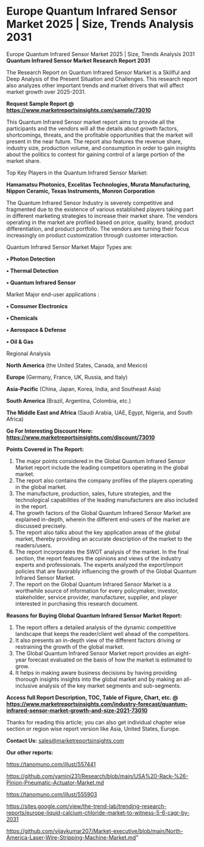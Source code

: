 # Europe Quantum Infrared Sensor Market 2025 | Size, Trends Analysis 2031
Europe Quantum Infrared Sensor Market 2025 | Size, Trends Analysis 2031
<strong>Quantum Infrared Sensor Market Research Report 2031</strong>

The Research Report on Quantum Infrared Sensor Market is a Skillful and Deep Analysis of the Present Situation and Challenges. This research report also analyzes other important trends and market drivers that will affect market growth over 2025-2031.

<strong>Request Sample Report @ <a href=https://www.marketreportsinsights.com/sample/73010>https://www.marketreportsinsights.com/sample/73010</a></strong>

This Quantum Infrared Sensor market report aims to provide all the participants and the vendors will all the details about growth factors, shortcomings, threats, and the profitable opportunities that the market will present in the near future. The report also features the revenue share, industry size, production volume, and consumption in order to gain insights about the politics to contest for gaining control of a large portion of the market share.

Top Key Players in the Quantum Infrared Sensor Market:

<strong>Hamamatsu Photonics, Excelitas Technologies, Murata Manufacturing, Nippon Ceramic, Texas Instruments, Monron Corporation</strong>

The Quantum Infrared Sensor Industry is severely competitive and fragmented due to the existence of various established players taking part in different marketing strategies to increase their market share. The vendors operating in the market are profiled based on price, quality, brand, product differentiation, and product portfolio. The vendors are turning their focus increasingly on product customization through customer interaction.

Quantum Infrared Sensor Market Major Types are:

<strong>• Photon Detection

• Thermal Detection

• Quantum Infrared Sensor</strong>

Market Major end-user applications :

<strong>• Consumer Electronics

• Chemicals

• Aerospace & Defense

• Oil & Gas</strong>

Regional Analysis

</u><strong><b>North America</b></strong> (the United States, Canada, and Mexico)

<strong><b>Europe </b></strong>(Germany, France, UK, Russia, and Italy)

<strong><b>Asia-Pacific</b></strong> (China, Japan, Korea, India, and Southeast Asia)

<strong><b>South America</b></strong> (Brazil, Argentina, Colombia, etc.)

<strong><b>The Middle East and Africa</b></strong> (Saudi Arabia, UAE, Egypt, Nigeria, and South Africa)

<strong>Go For Interesting Discount Here: <a href=https://www.marketreportsinsights.com/discount/73010>https://www.marketreportsinsights.com/discount/73010</a></strong>

<strong>Points Covered in The Report:</strong>
<ol>
  <li>The major points considered in the Global Quantum Infrared Sensor Market report include the leading competitors operating in the global market.</li>
  <li>The report also contains the company profiles of the players operating in the global market.</li>
  <li>The manufacture, production, sales, future strategies, and the technological capabilities of the leading manufacturers are also included in the report.</li>
  <li>The growth factors of the Global Quantum Infrared Sensor Market are explained in-depth, wherein the different end-users of the market are discussed precisely.</li>
  <li>The report also talks about the key application areas of the global market, thereby providing an accurate description of the market to the readers/users.</li>
  <li>The report incorporates the SWOT analysis of the market. In the final section, the report features the opinions and views of the industry experts and professionals. The experts analyzed the export/import policies that are favorably influencing the growth of the Global Quantum Infrared Sensor Market.</li>
  <li>The report on the Global Quantum Infrared Sensor Market is a worthwhile source of information for every policymaker, investor, stakeholder, service provider, manufacturer, supplier, and player interested in purchasing this research document.</li>
</ol>
<strong>Reasons for Buying Global Quantum Infrared Sensor Market Report:</strong>

<ol>
  <li>The report offers a detailed analysis of the dynamic competitive landscape that keeps the reader/client well ahead of the competitors.</li>
  <li>It also presents an in-depth view of the different factors driving or restraining the growth of the global market.</li>
  <li>The Global Quantum Infrared Sensor Market report provides an eight-year forecast evaluated on the basis of how the market is estimated to grow.</li>
  <li>It helps in making aware business decisions by having providing thorough insights insights into the global market and by making an all-inclusive analysis of the key market segments and sub-segments.</li>
</ol>
<strong>Access full Report Description, TOC, Table of Figure, Chart, etc. @ <a href=https://www.marketreportsinsights.com/industry-forecast/quantum-infrared-sensor-market-growth-and-size-2021-73010>https://www.marketreportsinsights.com/industry-forecast/quantum-infrared-sensor-market-growth-and-size-2021-73010</a></strong>


Thanks for reading this article; you can also get individual chapter wise section or region wise report version like Asia, United States, Europe.

<strong>Contact Us:</strong>
sales@marketreportsinsights.com

<strong>Our other reports:</strong>

<a href=https://tanomuno.com/illust/557441>https://tanomuno.com/illust/557441</a>

<a href=https://github.com/yamini231/Research/blob/main/USA%20-Rack-%26-Pinion-Pneumatic-Actuator-Market.md>https://github.com/yamini231/Research/blob/main/USA%20-Rack-%26-Pinion-Pneumatic-Actuator-Market.md</a>

<a href=https://tanomuno.com/illust/555903>https://tanomuno.com/illust/555903</a>

<a href=https://sites.google.com/view/the-trend-lab/trending-research-reports/europe-liquid-calcium-chloride-market-to-witness-5-6-cagr-by-2031>https://sites.google.com/view/the-trend-lab/trending-research-reports/europe-liquid-calcium-chloride-market-to-witness-5-6-cagr-by-2031</a>

<a href=https://github.com/vijaykumar207/Market-executive/blob/main/North-America-Laser-Wire-Stripping-Machine-Market.md>https://github.com/vijaykumar207/Market-executive/blob/main/North-America-Laser-Wire-Stripping-Machine-Market.md</a>"
